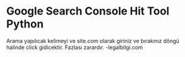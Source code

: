 # Google Search Console Hit Tool Python
Arama yapılıcak kelimeyi ve site.com olarak giriniz ve bırakınız döngü halinde click gidicektir. Fazlası zarardır. -legalbilgi.com
